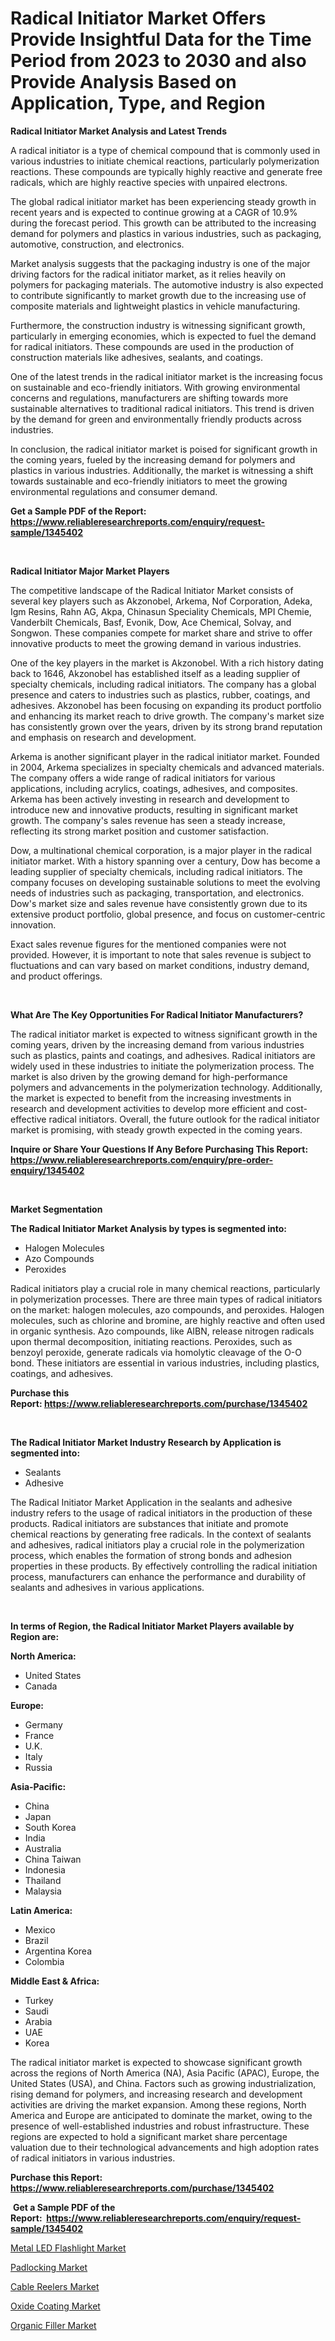 <p><h1>Radical Initiator Market Offers Provide Insightful Data for the Time Period from 2023 to 2030 and also Provide Analysis Based on Application, Type, and Region</h1></p><p><strong>Radical Initiator Market Analysis and Latest Trends</strong></p>
<p><p>A radical initiator is a type of chemical compound that is commonly used in various industries to initiate chemical reactions, particularly polymerization reactions. These compounds are typically highly reactive and generate free radicals, which are highly reactive species with unpaired electrons.</p><p>The global radical initiator market has been experiencing steady growth in recent years and is expected to continue growing at a CAGR of 10.9% during the forecast period. This growth can be attributed to the increasing demand for polymers and plastics in various industries, such as packaging, automotive, construction, and electronics.</p><p>Market analysis suggests that the packaging industry is one of the major driving factors for the radical initiator market, as it relies heavily on polymers for packaging materials. The automotive industry is also expected to contribute significantly to market growth due to the increasing use of composite materials and lightweight plastics in vehicle manufacturing.</p><p>Furthermore, the construction industry is witnessing significant growth, particularly in emerging economies, which is expected to fuel the demand for radical initiators. These compounds are used in the production of construction materials like adhesives, sealants, and coatings.</p><p>One of the latest trends in the radical initiator market is the increasing focus on sustainable and eco-friendly initiators. With growing environmental concerns and regulations, manufacturers are shifting towards more sustainable alternatives to traditional radical initiators. This trend is driven by the demand for green and environmentally friendly products across industries.</p><p>In conclusion, the radical initiator market is poised for significant growth in the coming years, fueled by the increasing demand for polymers and plastics in various industries. Additionally, the market is witnessing a shift towards sustainable and eco-friendly initiators to meet the growing environmental regulations and consumer demand.</p></p>
<p><strong>Get a Sample PDF of the Report:&nbsp; <a href="https://www.reliableresearchreports.com/enquiry/request-sample/1345402">https://www.reliableresearchreports.com/enquiry/request-sample/1345402</a></strong></p>
<p>&nbsp;</p>
<p><strong>Radical Initiator Major Market Players</strong></p>
<p><p>The competitive landscape of the Radical Initiator Market consists of several key players such as Akzonobel, Arkema, Nof Corporation, Adeka, Igm Resins, Rahn AG, Akpa, Chinasun Speciality Chemicals, MPI Chemie, Vanderbilt Chemicals, Basf, Evonik, Dow, Ace Chemical, Solvay, and Songwon. These companies compete for market share and strive to offer innovative products to meet the growing demand in various industries.</p><p>One of the key players in the market is Akzonobel. With a rich history dating back to 1646, Akzonobel has established itself as a leading supplier of specialty chemicals, including radical initiators. The company has a global presence and caters to industries such as plastics, rubber, coatings, and adhesives. Akzonobel has been focusing on expanding its product portfolio and enhancing its market reach to drive growth. The company's market size has consistently grown over the years, driven by its strong brand reputation and emphasis on research and development.</p><p>Arkema is another significant player in the radical initiator market. Founded in 2004, Arkema specializes in specialty chemicals and advanced materials. The company offers a wide range of radical initiators for various applications, including acrylics, coatings, adhesives, and composites. Arkema has been actively investing in research and development to introduce new and innovative products, resulting in significant market growth. The company's sales revenue has seen a steady increase, reflecting its strong market position and customer satisfaction.</p><p>Dow, a multinational chemical corporation, is a major player in the radical initiator market. With a history spanning over a century, Dow has become a leading supplier of specialty chemicals, including radical initiators. The company focuses on developing sustainable solutions to meet the evolving needs of industries such as packaging, transportation, and electronics. Dow's market size and sales revenue have consistently grown due to its extensive product portfolio, global presence, and focus on customer-centric innovation.</p><p>Exact sales revenue figures for the mentioned companies were not provided. However, it is important to note that sales revenue is subject to fluctuations and can vary based on market conditions, industry demand, and product offerings.</p></p>
<p>&nbsp;</p>
<p><strong>What Are The Key Opportunities For Radical Initiator Manufacturers?</strong></p>
<p><p>The radical initiator market is expected to witness significant growth in the coming years, driven by the increasing demand from various industries such as plastics, paints and coatings, and adhesives. Radical initiators are widely used in these industries to initiate the polymerization process. The market is also driven by the growing demand for high-performance polymers and advancements in the polymerization technology. Additionally, the market is expected to benefit from the increasing investments in research and development activities to develop more efficient and cost-effective radical initiators. Overall, the future outlook for the radical initiator market is promising, with steady growth expected in the coming years.</p></p>
<p><strong>Inquire or Share Your Questions If Any Before Purchasing This Report: <a href="https://www.reliableresearchreports.com/enquiry/pre-order-enquiry/1345402">https://www.reliableresearchreports.com/enquiry/pre-order-enquiry/1345402</a></strong></p>
<p>&nbsp;</p>
<p><strong>Market Segmentation</strong></p>
<p><strong>The Radical Initiator Market Analysis by types is segmented into:</strong></p>
<p><ul><li>Halogen Molecules</li><li>Azo Compounds</li><li>Peroxides</li></ul></p>
<p><p>Radical initiators play a crucial role in many chemical reactions, particularly in polymerization processes. There are three main types of radical initiators on the market: halogen molecules, azo compounds, and peroxides. Halogen molecules, such as chlorine and bromine, are highly reactive and often used in organic synthesis. Azo compounds, like AIBN, release nitrogen radicals upon thermal decomposition, initiating reactions. Peroxides, such as benzoyl peroxide, generate radicals via homolytic cleavage of the O-O bond. These initiators are essential in various industries, including plastics, coatings, and adhesives.</p></p>
<p><strong>Purchase this Report:&nbsp;<a href="https://www.reliableresearchreports.com/purchase/1345402">https://www.reliableresearchreports.com/purchase/1345402</a></strong></p>
<p>&nbsp;</p>
<p><strong>The Radical Initiator Market Industry Research by Application is segmented into:</strong></p>
<p><ul><li>Sealants</li><li>Adhesive</li></ul></p>
<p><p>The Radical Initiator Market Application in the sealants and adhesive industry refers to the usage of radical initiators in the production of these products. Radical initiators are substances that initiate and promote chemical reactions by generating free radicals. In the context of sealants and adhesives, radical initiators play a crucial role in the polymerization process, which enables the formation of strong bonds and adhesion properties in these products. By effectively controlling the radical initiation process, manufacturers can enhance the performance and durability of sealants and adhesives in various applications.</p></p>
<p>&nbsp;</p>
<p><strong>In terms of Region, the Radical Initiator Market Players available by Region are:</strong></p>
<p>
    <p> <strong> North America: </strong>
        <ul>
            <li>United States</li>
            <li>Canada</li>
        </ul>
        </p> 
    <p> <strong> Europe: </strong>
        <ul>
            <li>Germany</li>
            <li>France</li>
            <li>U.K.</li>
            <li>Italy</li>
            <li>Russia</li>
        </ul>
        </p> 
    <p> <strong> Asia-Pacific: </strong>
        <ul>
            <li>China</li>
            <li>Japan</li>
            <li>South Korea</li>
            <li>India</li>
            <li>Australia</li>
            <li>China Taiwan</li>
            <li>Indonesia</li>
            <li>Thailand</li>
            <li>Malaysia</li>
        </ul>
        </p> 
    <p> <strong> Latin America: </strong>
        <ul>
            <li>Mexico</li>
            <li>Brazil</li>
            <li>Argentina Korea</li>
            <li>Colombia</li>
        </ul>
        </p> 
    <p> <strong> Middle East & Africa: </strong>
        <ul>
            <li>Turkey</li>
            <li>Saudi</li>
            <li>Arabia</li>
            <li>UAE</li>
            <li>Korea</li>
        </ul>
    </p>
    </p>
<p><p>The radical initiator market is expected to showcase significant growth across the regions of North America (NA), Asia Pacific (APAC), Europe, the United States (USA), and China. Factors such as growing industrialization, rising demand for polymers, and increasing research and development activities are driving the market expansion. Among these regions, North America and Europe are anticipated to dominate the market, owing to the presence of well-established industries and robust infrastructure. These regions are expected to hold a significant market share percentage valuation due to their technological advancements and high adoption rates of radical initiators in various industries.</p></p>
<p><strong>Purchase this Report: <a href="https://www.reliableresearchreports.com/purchase/1345402">https://www.reliableresearchreports.com/purchase/1345402</a></strong></p>
<p>&nbsp;<strong>Get a Sample PDF of the Report:&nbsp;&nbsp;<a href="https://www.reliableresearchreports.com/enquiry/request-sample/1345402">https://www.reliableresearchreports.com/enquiry/request-sample/1345402</a></strong></p>
<p><strong></strong></p>
<p><p><a href="https://medium.com/@christopherbennett19/metal-led-flashlight-nbsp-market-focuses-on-market-share-size-and-projected-forecast-till-2030-b0f8634a7ce4">Metal LED Flashlight Market</a></p><p><a href="https://medium.com/@paulmcglynn6456/padlocking-market-insight-market-trends-growth-forecasted-from-2023-to-2030-e23f7aba5d8b">Padlocking Market</a></p><p><a href="https://medium.com/@bethelokon998/cable-reelers-market-size-cagr-trends-2024-2030-cc3c91a2465d">Cable Reelers Market</a></p><p><a href="https://github.com/aliciawhite5576/Market-Research-Report-List-1/blob/main/oxide-coating-market.md">Oxide Coating Market</a></p><p><a href="https://github.com/marloy8/Market-Research-Report-List-1/blob/main/organic-filler-market.md">Organic Filler Market</a></p></p>